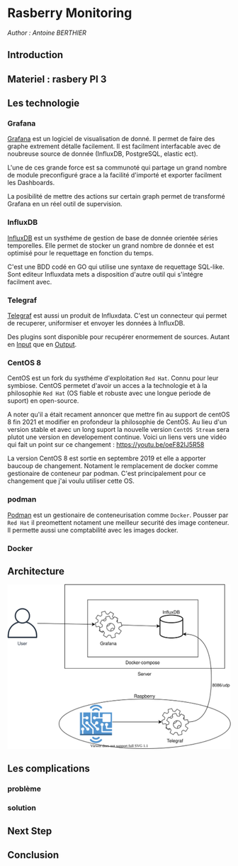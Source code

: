 # Rasberry Monitoring

_Author : Antoine BERTHIER_

## Introduction

## Materiel : rasbery PI 3

## Les technologie

### Grafana

[Grafana](https://grafana.com/) est un logiciel de visualisation de donné. Il permet de faire des graphe extrement détalle facilement. Il est facilment interfacable avec de noubreuse source de donnée (InfluxDB, PostgreSQL, elastic ect).

L'une de ces grande force est sa communoté qui partage un grand nombre de module preconfiguré grace a la facilité d'importé et exporter facilment les Dashboards.

La posibilité de mettre des actions sur certain graph permet de transformé Grafana en un réel outil de supervision.

### InfluxDB

[InfluxDB](https://www.influxdata.com/products/influxdb/) est un systhéme de gestion de base de donnée orientée séries temporelles. Elle permet de stocker un grand nombre de donnée et est optimisé pour le requettage en fonction du temps.

C'est une BDD codé en GO qui utilise une syntaxe de requettage SQL-like. Sont editeur Influxdata mets a disposition d'autre outil qui s'intégre facilment avec.

### Telegraf

[Telegraf](https://www.influxdata.com/time-series-platform/telegraf/) est aussi un produit de Influxdata. C'est un connecteur qui permet de recuperer, uniformiser et envoyer les données à InfluxDB.

Des plugins sont disponible pour recupérer enormement de sources. Autant en [Input](https://github.com/influxdata/telegraf/tree/master/plugins/inputs) que en [Output](https://github.com/influxdata/telegraf/tree/master/plugins/outputs).

### CentOS 8

CentOS est un fork du systhéme d'exploitation `Red Hat`. Connu pour leur symbiose. CentOS permetet d'avoir un acces a la technologie et à la philosophie `Red Hat` (OS fiable et robuste avec une longue periode de suport) en open-source.

A noter qu'il a était recament annoncer que mettre fin au support de centOS 8 fin 2021 et modifier en profondeur la philosophie de CentOS. Au lieu d'un version stable et avec un long suport la nouvelle version `CentOS Stream` sera plutot une version en developement continue. Voici un liens vers une vidéo qui fait un point sur ce changement : https://youtu.be/oeF82IJ5R58

La version CentOS 8 est sortie en septembre 2019 et elle a apporter baucoup de changement. Notament le remplacement de docker comme gestionaire de conteneur par podman. C'est principalement pour ce changement que j'ai voulu utiliser cette OS.

### podman

[Podman](https://podman.io/) est un gestionaire de conteneurisation comme `Docker`. Pousser par `Red Hat` il preomettent notament une meilleur securité des image conteneur. Il permette aussi une comptabilité avec les images docker.

### Docker

## Architecture

![Architecture](https://raw.githubusercontent.com/TheNoobProgrammeur/InfluxDB_Server/73df9573363f2f5ca454978a58148a34a4ce8751/img/Diagramme_V1.svg)

## Les complications

### problème

### solution

## Next Step

## Conclusion
